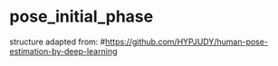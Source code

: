# pose_initial_phase

structure adapted from: 
#https://github.com/HYPJUDY/human-pose-estimation-by-deep-learning
